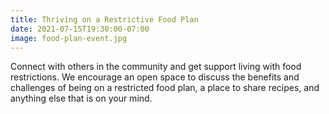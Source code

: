 ```yaml
---
title: Thriving on a Restrictive Food Plan
date: 2021-07-15T19:30:00-07:00
image: food-plan-event.jpg
---
```


Connect with others in the community and get support living with food restrictions. We encourage an open space to discuss the benefits and challenges of being on a restricted food plan, a place to share recipes, and anything else that is on your mind.